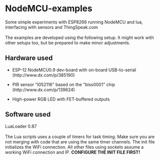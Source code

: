 <h1>NodeMCU-examples</h1>
Some simple experiments with ESP8266 running NodeMCU and lua, interfacing with sensors and ThingSpeak.com
<BR><BR>
The examples are developed using the following setup. It might work with other setups too, but be prepared to make minor adjustments.

<h2>Hardware used</h2>
<ul>
<li>
<p>ESP-12 NodeMCU0.9 dev-board with on-board USB-to-serial (http://www.dx.com/p/385190)</p>
</li>
<li>
<p>PIR sensor "I052116" based on the "biss0001" chip (http://www.dx.com/p/139624)</p>
</li>
<li>
<p>High-power RGB LED with FET-buffered outputs</p>
</li>
</ul>

<h2>Software used</h2>
LuaLoader 0.87
<BR>
<BR>
The Lua scripts uses a couple of timers for task timing. Make sure you are not merging with code that are using the same timer channels.
The init file initializes the WiFi connection. All other files using sockets assume a working WiFi connection and IP.
<b>CONFIGURE THE INIT FILE FIRST!</b>
